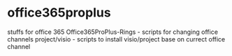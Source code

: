 # office365proplus
stuffs for office 365
Office365ProPlus-Rings - scripts for changing office channels
project/visio - scripts to install visio/project base on currect office channel
